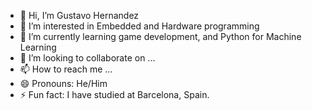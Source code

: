 - 👋 Hi, I’m Gustavo Hernandez
- 👀 I’m interested in Embedded and Hardware programming
- 🌱 I’m currently learning game development, and Python for Machine Learning
- 💞️ I’m looking to collaborate on ...
- 📫 How to reach me ...
- 😄 Pronouns: He/Him
- ⚡ Fun fact: I have studied at Barcelona, Spain.

<!---
GusWiz/GusWiz is a ✨ special ✨ repository because its `README.md` (this file) appears on your GitHub profile.
You can click the Preview link to take a look at your changes.
--->
